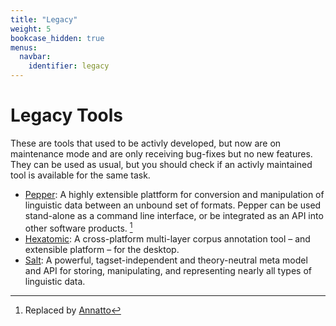 ```yaml
---
title: "Legacy"
weight: 5
bookcase_hidden: true
menus:
  navbar:
    identifier: legacy
---
```


# Legacy Tools

These are tools that used to be activly developed, but now are on maintenance mode and are only receiving bug-fixes but no new features.
They can be used as usual, but you should check if an activly maintained tool is available for the same task.

- [Pepper](/archive-2015-2025/pepper/): A highly extensible plattform for conversion and manipulation of linguistic data between an unbound set of formats. Pepper can be used stand-alone as a command line interface, or be integrated as an API into other software products. [^annatto]
- [Hexatomic](/archive-2015-2025/hexatomic/):  A cross-platform multi-layer corpus annotation tool – and extensible platform – for the desktop.
- [Salt](/archive-2015-2025/salt/): A powerful, tagset-independent and theory-neutral meta model and API for storing, manipulating, and representing nearly all types of linguistic data.

[^annatto]: Replaced by [Annatto](/annatto)
